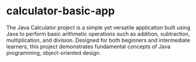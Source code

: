# calculator-basic-app
The Java Calculator project is a simple yet versatile application built using Java to perform basic arithmetic operations such as addition, subtraction, multiplication, and division. Designed for both beginners and intermediate learners, this project demonstrates fundamental concepts of Java programming, object-oriented design.
